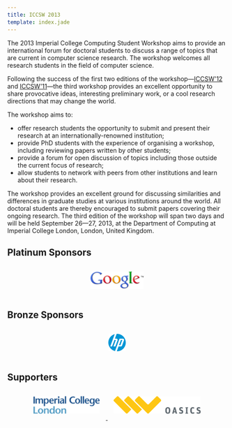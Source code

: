 ```yaml
---
title: ICCSW 2013
template: index.jade
---
```


The 2013 Imperial College Computing Student Workshop aims to provide an
international forum for doctoral students to discuss a range of topics
that are current in computer science research. The workshop welcomes all
research students in the field of computer science. 

Following the success of the first two editions of the
workshop&mdash;[ICCSW'12](http://iccsw.doc.ic.ac.uk/2012) and
[ICCSW'11](http://iccsw.doc.ic.ac.uk/2011)&mdash;the third workshop provides
an excellent opportunity to share provocative ideas, interesting
preliminary work, or a cool research directions that may change the
world. 

The workshop aims to: 

* offer research students the opportunity to submit and present their
  research at an internationally-renowned institution; 
* provide PhD students with the experience of organising a workshop,
  including reviewing papers written by other students; 
* provide a forum for open discussion of topics including those outside
  the current focus of research; 
* allow students to network with peers from other institutions and learn
  about their research. 

The workshop provides an excellent ground for discussing similarities
and differences in graduate studies at various institutions around the
world. All doctoral students are thereby encouraged to submit papers
covering their ongoing research. The third edition of the workshop will
span two days and will be held September 26—27, 2013, at the Department
of Computing at Imperial College London, London, United Kingdom.

## Platinum Sponsors
<div class="row" style="text-align: center;">
<a href="http://www.google.com/about/corporate/company/">
  <img src="img/google.png" style="height: 40px;
margin: 1em;" alt="Google">
</a>
</div>

## Bronze Sponsors
<div class="row" style="text-align: center;">
<a href="http://www.hp.com/">
  <img src="img/hp.png" style="height: 40px; margin:
1em;" alt="HP">
</a>
</div>

## Supporters
<div class="row" style="text-align: center;">
<a href="http://www.imperial.ac.uk/">
  <img src="img/icl.png" style="height: 40px; margin:
1em;" alt="Imperial College London">
</a>
<a href="http://www.dagstuhl.de/en/publications/oasics">
  <img src="img/oasics.png"  style="height: 40px;
margin: 1em;" alt="OASIcs">
</a>
</div>
